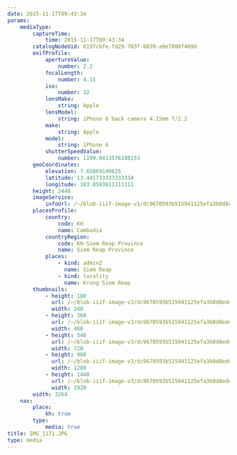 ```yaml
---
date: 2015-11-17T09:43:34
params:
    mediaType:
        captureTime:
            time: 2015-11-17T09:43:34
        catalogNodeUid: 0197cbfe-fd29-703f-8039-a9e7808f409d
        exifProfile:
            apertureValue:
                number: 2.2
            focalLength:
                number: 4.15
            iso:
                number: 32
            lensMake:
                string: Apple
            lensModel:
                string: iPhone 6 back camera 4.15mm f/2.2
            make:
                string: Apple
            model:
                string: iPhone 6
            shutterSpeedValue:
                number: 1199.0413576188153
        geoCoordinates:
            elevation: 7.65869140625
            latitude: 13.441733333333334
            longitude: 103.8593611111111
        height: 2448
        imageService:
            infoUrl: /~/blob-iiif-image-v3/dc9670593b515941125efa3b0d8edef3e4c7e9e28d8b1c98ce791482c51d08ac/info.json
        placesProfile:
            country:
                code: KH
                name: Cambodia
            countryRegion:
                code: KH-Siem Reap Province
                name: Siem Reap Province
            places:
                - kind: admin2
                  name: Siem Reap
                - kind: locality
                  name: Krong Siem Reap
        thumbnails:
            - height: 180
              url: /~/blob-iiif-image-v3/dc9670593b515941125efa3b0d8edef3e4c7e9e28d8b1c98ce791482c51d08ac/full/240%2C180/0/default.jpg
              width: 240
            - height: 360
              url: /~/blob-iiif-image-v3/dc9670593b515941125efa3b0d8edef3e4c7e9e28d8b1c98ce791482c51d08ac/full/480%2C360/0/default.jpg
              width: 480
            - height: 540
              url: /~/blob-iiif-image-v3/dc9670593b515941125efa3b0d8edef3e4c7e9e28d8b1c98ce791482c51d08ac/full/720%2C540/0/default.jpg
              width: 720
            - height: 960
              url: /~/blob-iiif-image-v3/dc9670593b515941125efa3b0d8edef3e4c7e9e28d8b1c98ce791482c51d08ac/full/1280%2C960/0/default.jpg
              width: 1280
            - height: 1440
              url: /~/blob-iiif-image-v3/dc9670593b515941125efa3b0d8edef3e4c7e9e28d8b1c98ce791482c51d08ac/full/1920%2C1440/0/default.jpg
              width: 1920
        width: 3264
    nav:
        place:
            kh: true
        type:
            media: true
title: IMG_1171.JPG
type: media
---
```


